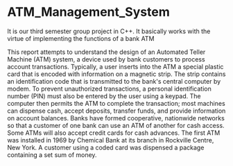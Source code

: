 # ATM_Management_System

It is our third semester group project in C++. It basically works with the virtue of implementing the functions of a bank ATM


This report attempts to understand the design of an Automated Teller Machine (ATM) system, a device used by bank customers to process account transactions. Typically, a user inserts into the ATM a special plastic card that is encoded with information on a magnetic strip. The strip contains an identification code that is transmitted to the bank's central computer by modem. To prevent unauthorized transactions, a personal identification number (PIN) must also be entered by the user using a keypad. The computer then permits the ATM to complete the transaction; most machines can dispense cash, accept deposits, transfer funds, and provide information on account balances. Banks 
have formed cooperative, nationwide networks so that a customer of one bank can use an ATM of another for cash access. Some ATMs will also accept credit cards for cash advances. The first ATM was installed in 1969 by Chemical Bank at its branch in Rockville Centre, New York. A customer using a coded card was dispensed a package containing a set sum of money.
